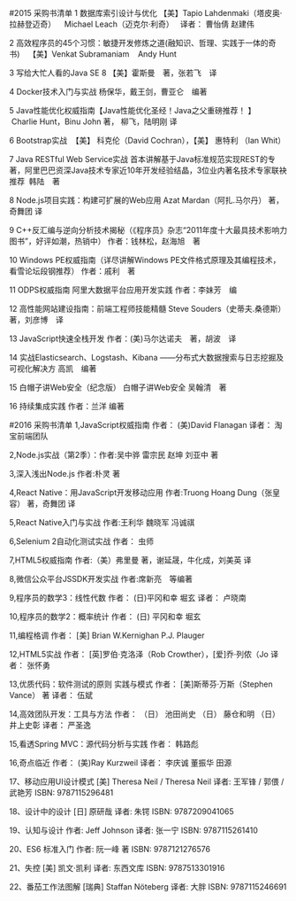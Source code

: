 #2015 采购书清单
1	数据库索引设计与优化	【美】Tapio Lahdenmaki（塔皮奥·拉赫登迈奇）    Michael Leach（迈克尔·利奇）   译者： 曹怡倩 赵建伟

2	高效程序员的45个习惯：敏捷开发修炼之道(融知识、哲理、实践于一体的奇书)   	【美】Venkat Subramaniam    Andy Hunt

3	写给大忙人看的Java SE 8	【美】霍斯曼　著，张若飞　译

4	Docker技术入门与实战	杨保华，戴王剑，曹亚仑　编著

5	Java性能优化权威指南【Java性能优化圣经！Java之父重磅推荐！ 】	 Charlie Hunt，Binu John 著， 柳飞，陆明刚 译

6	Bootstrap实战 	【美】 科克伦（David Cochran），【美】 惠特利 （Ian Whit）

7	Java RESTful Web Service实战	首本讲解基于Java标准规范实现REST的专著，阿里巴巴资深Java技术专家近10年开发经验结晶，3位业内著名技术专家联袂推荐  韩陆　著

8	Node.js项目实践：构建可扩展的Web应用	Azat Mardan（阿扎.马尔丹） 著，奇舞团 译

9	C++反汇编与逆向分析技术揭秘（《程序员》杂志“2011年度十大最具技术影响力图书”，好评如潮，热销中）	作者：钱林松，赵海旭　著

10	Windows PE权威指南（详尽讲解Windows PE文件格式原理及其编程技术，看雪论坛段钢推荐）	作者：戚利　著

11	ODPS权威指南 阿里大数据平台应用开发实践	作者：李妹芳　编

12	高性能网站建设指南：前端工程师技能精髓	Steve Souders（史蒂夫.桑德斯）　著，刘彦博　译

13	JavaScript快速全栈开发	作者：(美)马尔达诺夫　著，胡波　译

14	实战Elasticsearch、Logstash、Kibana ——分布式大数据搜索与日志挖掘及可视化解决方	高凯　编著

15	白帽子讲Web安全（纪念版） 白帽子讲Web安全	吴翰清　著

16	持续集成实践	作者：兰洋 编著

#2016 采购书清单
1,JavaScript权威指南 作者： (美)David Flanagan    译者： 淘宝前端团队

2,Node.js实战（第2季）：作者:吴中骅 雷宗民 赵坤 刘亚中 著

3,深入浅出Node.js  作者:朴灵 著 

4,React Native：用JavaScript开发移动应用  作者:Truong Hoang Dung（张皇容） 著，奇舞团 译
  
5,React Native入门与实战  作者:王利华 魏晓军 冯诚祺

6,Selenium 2自动化测试实战  作者： 虫师  

7,HTML5权威指南 作者:（美）弗里曼 著，谢延晟，牛化成，刘美英 译

8,微信公众平台JSSDK开发实战  作者:席新亮　等编著

9,程序员的数学3：线性代数 作者： (日)平冈和幸 堀玄  译者： 卢晓南

10,程序员的数学2：概率统计 作者： (日) 平冈和幸    堀玄  

11,编程格调 作者： [美] Brian W.Kernighan    P.J. Plauger   

12,HTML5实战 作者： [英]罗伯·克洛泽（Rob Crowther），[爱]乔·列侬（Jo  译者： 张怀勇

13,优质代码：软件测试的原则 实践与模式 作者： [美]斯蒂芬·万斯（Stephen Vance） 著 译者： 伍斌

14,高效团队开发：工具与方法  作者： （日） 池田尚史    （日） 藤仓和明    （日） 井上史彰   译者： 严圣逸

15,看透Spring MVC：源代码分析与实践  作者： 韩路彪  
 
16,奇点临近  作者： (美)Ray Kurzweil   译者： 李庆诚 董振华 田源

17、移动应用UI设计模式 [美] Theresa Neil / Theresa Neil  译者: 王军锋 / 郭偎 / 武艳芳 ISBN: 9787115296481

18、设计中的设计 [日] 原研哉 译者: 朱锷 ISBN: 9787209041065

19、认知与设计  作者: Jeff Johnson  译者: 张一宁   ISBN: 9787115261410

20、ES6 标准入门 作者: 阮一峰 著  ISBN: 9787121276576

21、失控  [美] 凯文·凯利  译者: 东西文库  ISBN: 9787513301916

22、番茄工作法图解 [瑞典] Staffan Nöteberg  译者: 大胖  ISBN: 9787115246691